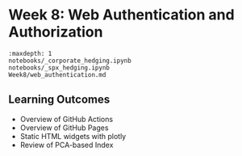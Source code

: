 # Week 8: Web Authentication and Authorization

```{toctree}
:maxdepth: 1
notebooks/_corporate_hedging.ipynb
notebooks/_spx_hedging.ipynb
Week8/web_authentication.md
```
<!-- Week8/github_actions.md -->
<!-- Week8/publishing_a_live_dashboard.md -->

## Learning Outcomes

- Overview of GitHub Actions
- Overview of GitHub Pages
- Static HTML widgets with plotly
- Review of PCA-based Index
